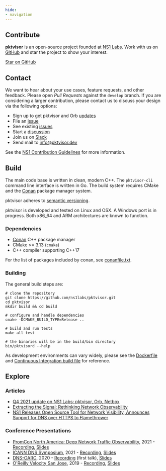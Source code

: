 ```yaml
---
hide:
- navigation
---
```

<script async defer src="https://buttons.github.io/buttons.js"></script>

## Contribute
**pktvisor** is an open-source project founded at [NS1 Labs](https://ns1.com/labs). Work with us on [GitHub](https://github.com/ns1labs/pktvisor) and star the project to show your interest.

<a class="github-button" href="https://github.com/ns1labs/pktvisor" data-size="large" aria-label="Star ns1labs/pktvisor on GitHub">Star on GitHub</a>

## Contact

We want to hear about your use cases, feature requests, and other feedback. Please open *Pull Requests* against the `develop` branch. If you are considering a larger contribution, please contact us to discuss your design via the following options:

* Sign up to get pktvisor and Orb [updates](https://resources.ns1.com/get-orb-updates)
* File an [issue](https://github.com/ns1labs/pktvisor/issues/new)
* See existing [issues](https://github.com/ns1labs/pktvisor/issues)
* Start a [discussion](https://github.com/ns1labs/pktvisor/discussions)
* Join us on [Slack](https://join.slack.com/t/ns1labs/shared_invite/zt-qqsm5cb4-9fsq1xa~R3h~nX6W0sJzmA)
* Send mail to [info@pktvisor.dev](mailto:info@pktvisor.dev)

See the [NS1 Contribution Guidelines](https://github.com/ns1/community) for more information.

## Build
The main code base is written in clean, modern C++. The `pktvisor-cli` command line interface is written in Go. The build system requires CMake and the [Conan](https://conan.io/) package manager system.

pktvisor adheres to [semantic versioning](https://semver.org/).

pktvisor is developed and tested on Linux and OSX. A Windows port is in progress. Both x86_64 and ARM architectures are known to function.

### Dependencies
* [Conan](https://conan.io/) C++ package manager
* CMake >= 3.13 (`cmake`)
* C++ compiler supporting C++17

For the list of packages included by conan, see [conanfile.txt](https://github.com/ns1labs/pktvisor/blob/develop/conanfile.txt).

### Building
The general build steps are:
```shell
# clone the repository
git clone https://github.com/ns1labs/pktvisor.git
cd pktvisor
mkdir build && cd build

# configure and handle dependencies 
cmake -DCMAKE_BUILD_TYPE=Release ..

# build and run tests
make all test

# the binaries will be in the build/bin directory
bin/pktvisord --help
```

As development environments can vary widely, please see the [Dockerfile](https://github.com/ns1labs/pktvisor/blob/master/docker/Dockerfile) and [Continuous Integration build file](https://github.com/ns1labs/pktvisor/blob/master/.github/workflows/build.yml) for reference.

## Explore

### Articles
* [Q4 2021 update on NS1 Labs: pktvisor, Orb, Netbox](https://ns1.com/blog/an-update-on-open-source-innovation-at-ns1-labs?utm_content=buffer1816e&utm_medium=social&utm_source=twitter&utm_campaign=nstw)
* [Extracting the Signal: Rethinking Network Observability](https://ns1.com/blog/extracting-the-signal-rethinking-network-observability)
* [NS1 Releases Open Source Tool for Network Visibility, Announces Support for DNS over HTTPS to Flamethrower](https://ns1.com/press/ns1-releases-open-source-tool-for-network-visibility-announces-support-for-dns-over-https-to-flamethrower)

### Conference Presentations
* [PromCon North America: Deep Network Traffic Observability](https://promconna21.sched.com/event/4240ae066bc0fbe9c8c31530af2e5c96), 2021 - [Recording](https://www.youtube.com/watch?v=2yIY0cCJ6Vs), [Slides](https://static.sched.com/hosted_files/promconna21/5c/pktvisor%20PromCon%202021.pdf)
* [ICANN DNS Symposium](https://www.icann.org/ids), 2021 - [Recording](https://drive.google.com/file/d/14sDxmwvMV1wF_1cBUBv3qj29Hen_thea/view), [Slides](https://www.icann.org/en/system/files/files/presentation-day1c-pktvisor-weyrick-25may21-en.pdf)
* [DNS-OARC](https://www.dns-oarc.net/), 2020 - [Recording](https://www.youtube.com/watch?v=PwEOePOvkug) (first talk), [Slides](https://indico.dns-oarc.net/event/34/contributions/783/attachments/774/1328/pktvisor3-OARC-sweyrick.pdf)
* [O'Reilly Velocity San Jose](https://www.oreilly.com/library/view/oreilly-velocity-conference/9781492050582/video325462.html), 2019 - [Recording](https://drive.google.com/file/d/1AjhbUjkXT5saBP6iYIZjoinYsiZ5LDaV/view), [Slides](https://docs.google.com/presentation/d/e/2PACX-1vR984fhii0Pso97RRjSFgZupknwQqf-XMhGuriT8HPHHiLlB1c4SnDtRnJtX66nxYv2GETk4ex81QiU/pub?start=false&loop=false&delayms=3000&slide=id.p1)